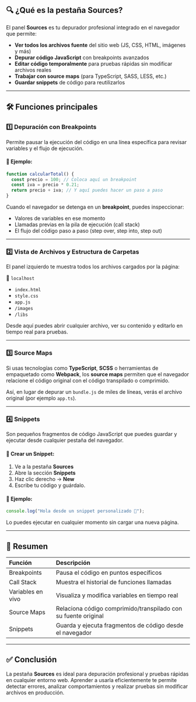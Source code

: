 ## 🔍 ¿Qué es la pestaña Sources?
El panel **Sources** es tu depurador profesional integrado en el navegador que permite:

- **Ver todos los archivos fuente** del sitio web (JS, CSS, HTML, imágenes y más)
- **Depurar código JavaScript** con breakpoints avanzados
- **Editar código temporalmente** para pruebas rápidas sin modificar archivos reales
- **Trabajar con source maps** (para TypeScript, SASS, LESS, etc.)
- **Guardar snippets** de código para reutilizarlos

---

## 🛠 Funciones principales

### 1️⃣ Depuración con Breakpoints

Permite pausar la ejecución del código en una línea específica para revisar variables y el flujo de ejecución.

#### 📌 Ejemplo:

```javascript
function calcularTotal() {
  const precio = 100; // Coloca aquí un breakpoint
  const iva = precio * 0.21;
  return precio + iva; // Y aquí puedes hacer un paso a paso
}
```

Cuando el navegador se detenga en un **breakpoint**, puedes inspeccionar:

- Valores de variables en ese momento
- Llamadas previas en la pila de ejecución (call stack)
- El flujo del código paso a paso (step over, step into, step out)

---

### 2️⃣ Vista de Archivos y Estructura de Carpetas

El panel izquierdo te muestra todos los archivos cargados por la página:

📁 `localhost`
- `index.html`
- `style.css`
- `app.js`
- `/images`
- `/libs`

Desde aquí puedes abrir cualquier archivo, ver su contenido y editarlo en tiempo real para pruebas.

---

### 3️⃣ Source Maps

Si usas tecnologías como **TypeScript**, **SCSS** o herramientas de empaquetado como **Webpack**, los **source maps** permiten que el navegador relacione el código original con el código transpilado o comprimido.

Así, en lugar de depurar un `bundle.js` de miles de líneas, verás el archivo original (por ejemplo `app.ts`).

---

### 4️⃣ Snippets

Son pequeños fragmentos de código JavaScript que puedes guardar y ejecutar desde cualquier pestaña del navegador.

#### 📌 Crear un Snippet:

1. Ve a la pestaña **Sources**
2. Abre la sección **Snippets**
3. Haz clic derecho → **New**
4. Escribe tu código y guárdalo.

#### 📌 Ejemplo:

```javascript
console.log("Hola desde un snippet personalizado 🚀");
```

Lo puedes ejecutar en cualquier momento sin cargar una nueva página.

---

## 📖 Resumen

| Función             | Descripción                                                      |
|:-------------------|:----------------------------------------------------------------|
| Breakpoints         | Pausa el código en puntos específicos                            |
| Call Stack          | Muestra el historial de funciones llamadas                       |
| Variables en vivo   | Visualiza y modifica variables en tiempo real                    |
| Source Maps         | Relaciona código comprimido/transpilado con su fuente original   |
| Snippets            | Guarda y ejecuta fragmentos de código desde el navegador         |

---

## ✅ Conclusión

La pestaña **Sources** es ideal para depuración profesional y pruebas rápidas en cualquier entorno web. Aprender a usarla eficientemente te permite detectar errores, analizar comportamientos y realizar pruebas sin modificar archivos en producción.

